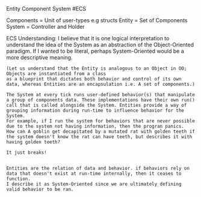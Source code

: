 
Entity Component System #ECS

Components =  Unit of user-types e.g structs
Entity = Set of Components
System = Controller and Holder


ECS Understanding:
    I believe that it is one logical interpretation to understand the idea of the System as an
    abstraction of the Object-Oriented paradigm. If I wanted to be literal, perhaps
    System-Oriented would be a more descriptive meaning.

    (Let us understand that the Entity is analogous to an Object in OO; Objects are instantiated from a class
    as a blueprint that dictates both behavior and control of its own data, whereas Entities are an encapsulation i.e. A set of components.)
    
    The System at every tick runs user-defined behavior(s) that manipulate a group of components data. These implementations have their own run()
    call that is called alongside the System. Entities provide a way of grouping information during run-time to influence behavior for the System.
    For example, if I run the system for behaviors that are never possible due to the system not having information, then the progran panics.
    How can A goblin get decapitated by a mutated rat with golden teeth if the system doesn't know the rat can have teeth, but describes it with having golden teeth?

    It just breaks!


    Entities are the relation of data and behavior. if behaviors rely on data that doesn't exist at run-time internally, then it ceases to function. 
    I describe it as System-Oriented since we are ultimately defining valid behavior to be ran.
